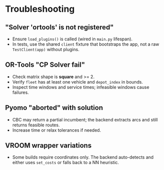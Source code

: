 # Troubleshooting

## "Solver 'ortools' is not registered"
- Ensure `load_plugins()` is called (wired in `main.py` lifespan).
- In tests, use the shared `client` fixture that bootstraps the app, not a raw `TestClient(app)` without plugins.

## OR-Tools "CP Solver fail"
- Check matrix shape is **square** and >= 2.
- Verify `fleet` has at least one vehicle and `depot_index` in bounds.
- Inspect time windows and service times; infeasible windows cause failures.

## Pyomo "aborted" with solution
- CBC may return a partial incumbent; the backend extracts arcs and still returns feasible routes.
- Increase time or relax tolerances if needed.

## VROOM wrapper variations
- Some builds require coordinates only. The backend auto-detects and either uses `set_costs` or falls back to a NN heuristic.